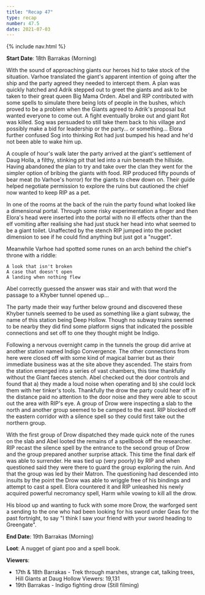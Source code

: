 ```yaml
---
title: "Recap 47"
type: recap
number: 47.5
date: 2021-07-03
---
```


{% include nav.html %}

**Start Date**: 18th Barrakas (Morning)

With the sound of approaching giants our heroes hid to take stock of the situation. Varhoe translated the giant's apparent intention of going after the ship and the party agreed they needed to intercept them. A plan was quickly hatched and Adrik stepped out to greet the giants and ask to be taken to their great queen Big Mama Orden. Abel and RIP contributed with some spells to simulate there being lots of people in the bushes, which proved to be a problem when the Giants agreed to Adrik's proposal but wanted everyone to come out. A fight eventually broke out and giant Rot was killed. Sog was persuaded to still take them back to his village and possibly make a bid for leadership or the party… or something… Elora further confused Sog into thinking Rot had just bumped his head and he'd not been able to wake him up.

A couple of hour's walk later the party arrived at the giant's settlement of Daug Holla, a filthy, stinking pit that led into a ruin beneath the hillside. Having abandoned the plan to try and take over the clan they went for the simpler option of bribing the giants with food. RIP produced fifty pounds of bear meat (to Varhoe's horror) for the giants to chew down on. Their guide helped negotiate permission to explore the ruins but cautioned the chief now wanted to keep RIP as a pet. 

In one of the rooms at the back of the ruin the party found what looked like a dimensional portal. Through some risky experimentation a finger and then Elora's head were inserted into the portal with no ill effects other than the elf vomiting after realising she had just stuck her head into what seemed to be a giant toilet. Unaffected by the stench RIP jumped into the pocket dimension to see if he could find anything but just got a "nugget".

Meanwhile Varhoe had spotted some runes on an arch behind the chief's throne with a riddle:

```
A look that isn't broken
A case that doesn't open
A landing when nothing flew
```

Abel correctly guessed the answer was stair and with that word the passage to a Khyber tunnel opened up…

The party made their way further below ground and discovered these Khyber tunnels seemed to be used as something like a giant subway, the name of this station being Deep Hollow. Though no subway trains seemed to be nearby they did find some platform signs that indicated the possible connections and set off to one they thought might be Indigo.

Following a nervous overnight camp in the tunnels the group did arrive at another station named Indigo Convergence. The other connections from here were closed off with some kind of magical barrier but as their immediate business was at the site above they ascended. The stairs from the station emerged into a series of vast chambers, this time thankfully without the Giant faeces stench. Abel checked out the door controls and found that a) they made a loud noise when operating and b) she could lock them with her tinker's tools. Thankfully the drow the party could hear off in the distance paid no attention to the door noise and they were able to scout out the area with RIP's eye. A group of Drow were inspecting a slab to the north and another group seemed to be camped to the east. RIP blocked off the eastern corridor with a silence spell so they could first take out the northern group.

With the first group of Drow dispatched they made quick note of the runes on the slab and Abel looted the remains of a spellbook off the researcher. RIP recast the silence spell by the entrance to the second group of Drow and the group prepared another surprise attack. This time the final dark elf was able to surrender. He was tied up (very poorly) by RIP and when questioned said they were there to guard the group exploring the ruin. And that the group was led by their Matron. The questioning had descended into insults by the point the Drow was able to wriggle free of his bindings and attempt to cast a spell. Elora countered it and RIP unleashed his newly acquired powerful necromancy spell, Harm while vowing to kill all the drow.

His blood up and wanting to fuck with some more Drow, the warforged sent a sending to the one who had been looking for his sword under Geas for the past fortnight, to say "I think I saw your friend with your sword heading to Greengate".

**End Date**: 19th Barrakas (Morning)

**Loot**: A nugget of giant poo and a spell book.

**Viewers**: 
- 17th & 18th Barrakas - Trek through marshes, strange cat, talking trees, Hill Giants at Daug Hollow Viewers: 19,131
- 19th Barrakas - Indigo fighting drow (Still filming)